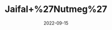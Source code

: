 ---
title: 'Jaifal+%27Nutmeg%27'
date: '2022-09-15' 
metatag: '' 
inventory: '0' 
draft: false 
# meta description 
shortDescripton: ''
description: 'Spices'
longdescription: ''
featured: True
# product Price
price: '30.0'
# Product Short Description
shortDescription: ''
productID: 'EAF5182F-212A-ED11-9968-005056B3A416'
type: 'products'
category: 'Spices' 
thumnailproduct: 'https://aminsaddiquidawakhana.eralive.net/images/products/EAF5182F-212A-ED11-9968-005056B3A4161.png' 
images:
  - image: 'images/products/EAF5182F-212A-ED11-9968-005056B3A4161.png'  
Variants:
---